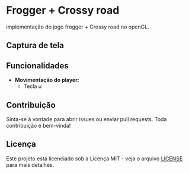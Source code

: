 # Frogger + Crossy road
implementação do jogo frogger + Crossy road no openGL.

## Captura de tela
<div align="center">

</div>

## Funcionalidades

- **Movimentação do player:**
  - Tecla `w`:

## Contribuição

Sinta-se à vontade para abrir issues ou enviar pull requests. Toda contribuição é bem-vinda!

## Licença

Este projeto está licenciado sob a Licença MIT - veja o arquivo [LICENSE](LICENSE) para mais detalhes.